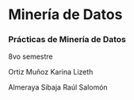 # Minería de Datos
### Prácticas de Minería de Datos 


8vo semestre


Ortiz Muñoz Karina Lizeth


Almeraya Sibaja Raúl Salomón
